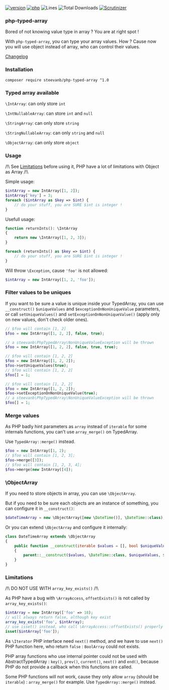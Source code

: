 [![version](https://img.shields.io/badge/version-1.1.0-green.svg)](https://github.com/steevanb/php-typed-array/tree/1.1.0)
[![php](https://img.shields.io/badge/php-^7.1-blue.svg)](https://php.net)
![Lines](https://img.shields.io/badge/code%20lines-535-green.svg)
![Total Downloads](https://poser.pugx.org/steevanb/php-typed-array/downloads)
[![Scrutinizer](https://scrutinizer-ci.com/g/steevanb/php-typed-array/badges/quality-score.png?b=master)](https://scrutinizer-ci.com/g/steevanb/php-typed-array/)

### php-typed-array

Bored of not knowing value type in array ? You are at right spot !

With `php-typed-array`, you can type your array values. How ? Cause now you will use object instead of array, who can control their values.

[Changelog](changelog.md)

### Installation

```
composer require steevanb/php-typed-array ^1.0
```

### Typed array available

`\IntArray`: can only store `int`

`\IntNullableArray`: can store `int` and `null`

`\StringArray`: can only store `string`

`\StringNullableArray`: can only `string` and `null`

`\ObjectArray`: can only store `object`

### Usage

/!\ See [Limitations](https://github.com/steevanb/php-typed-array#limitations) before using it, PHP have a lot of limitations with Object as Array /!\

Simple usage:
```php
$intArray = new IntArray([1, 2]);
$intArray['key'] = 3;
foreach ($intArray as $key => $int) {
    // do your stuff, you are SURE $int is integer !
}
```

Usefull usage:
```php
function returnInts(): \IntArray
{
    return new \IntArray([1, 2, 3]); 
}

foreach (returnInts() as $key => $int) {
    // do your stuff, you are SURE $int is integer !
}
```

Will throw `\Exception`, cause `'foo'` is not allowed:
```php
$intArray = new IntArray([1, 2, 'foo']);
```

### Filter values to be uniques

If you want to be sure a value is unique inside your TypedArray, you can use `__construct()` `$uniqueValues` and `$exceptionOnNonUniqueValue` parameters,
or call `setUniqueValues()` and `setExceptionOnNonUniqueValue()` (apply only on new values, don't check older ones).

```php
// $foo will contain [1, 2]
$foo = new IntArray([1, 2, 2], false, true);

// a steevanb\PhpTypedArray\NonUniqueValueException will be thrown
$foo = new IntArray([1, 2, 2], false, true, true);

// $foo will contain [1, 2, 2]
$foo = new IntArray([1, 2, 2]);
$foo->setUniqueValues(true);
// $foo will contain [1, 2, 2]
$foo[] = 1;

// $foo will contain [1, 2, 2]
$foo = new IntArray([1, 2, 2]);
$foo->setExceptionOnNonUniqueValue(true);
// a steevanb\PhpTypedArray\NonUniqueValueException will be thrown
$foo[] = 1;
```

### Merge values

As PHP badly hint parameters as `array` instead of `iterable` for some internals functions, you can't use `array_merge()` on TypedArray.

Use `TypedArray::merge()` instead.

```php
$foo = new IntArray([1, 2);
// $foo will contain [1, 2, 3];
$foo->merge([3]);
// $foo will contain [1, 2, 3, 4];
$foo->merge(new IntArray([4]);
```

### \ObjectArray

If you need to store objects in array, you can use `\ObjectArray`.

But if you need to be sure each objects are an instance of something, you can configure it in `__construct()`:

```php
$dateTimeArray = new \ObjectArray([new \DateTime()], \DateTime::class);
```

Or you can extend `\ObjectArray` and configure it internally:

```php
class DateTimeArray extends \ObjectArray
{
    public function __construct(iterable $values = [], bool $uniqueValues = false, bool $exceptionOnNonUniqueValue = false)
    {
        parent::__construct($values, \DateTime::class, $uniqueValues, $exceptionOnNonUniqueValue);
    }
}
```

### Limitations

/!\ DO NOT USE WITH `array_key_exists()` /!\

As PHP have a bug with `\ArrayAccess`, `offsetExists()` is not called by `array_key_exists()`:
```php
$intArray = new IntArray(['foo' => 18);
// will always return false, although key exist
array_key_exists('foo', $intArray);
// use isset() instead, who call \ArrayAccess::offsetExists() properly
isset($intArray['foo']);
```

As `\Iterator` PHP interface need `next()` method, and we have to use `next()` PHP function here, who return `false` : `BoolArray` could not exists.

PHP array functions who use internal pointer could not be used with AbstractTypedArray : `key()`, `prev()`, `current()`, `next()` and `end()`,
because PHP do not provide a callback when this functions are called.

Some PHP functions will not work, cause they only allow `array` (should be `iterable`) : `array_merge()` for example. Use `TypedArray::merge()` instead.
